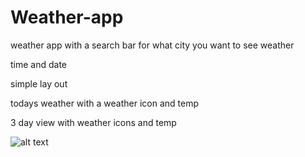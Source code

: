 # Weather-app

weather app with a search bar for what city you want to see weather

time and date

simple lay out

todays weather with a weather icon and temp

3 day view with weather icons and temp

![alt text][def]

[def]: vscode-local:/c%3A/Users/jaket/OneDrive/Pictures/weather%20app.jpg
